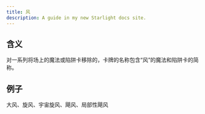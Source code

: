 ```yaml
---
title: 风
description: A guide in my new Starlight docs site.
---
```


## 含义

对一系列将场上的魔法或陷阱卡移除的，卡牌的名称包含“风”的魔法和陷阱卡的简称。

## 例子

大风、旋风、宇宙旋风、飓风、局部性飓风
